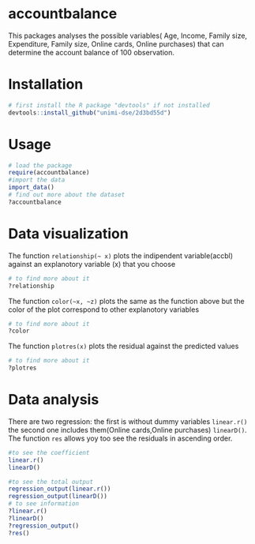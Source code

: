 accountbalance
================
This packages analyses the possible variables( Age, Income, Family size, Expenditure, Family size, Online cards, Online purchases) that can determine the account balance of 100 observation.

# Installation

``` r
# first install the R package "devtools" if not installed
devtools::install_github("unimi-dse/2d3bd55d")
```

# Usage

``` r
# load the package
require(accountbalance)
#import the data
import_data()
# find out more about the dataset
?accountbalance 

```

# Data visualization
The function `relationship(~ x)` plots the indipendent variable(accbl) against an explanotory variable (x) that you choose
``` r
# to find more about it
?relationship
```

The function `color(~x, ~z)` plots the same as the function above but the color of the plot correspond to other explanotory variables
``` r
# to find more about it
?color
```

The function `plotres(x)` plots the residual against the predicted values 
``` r
# to find more about it
?plotres
```

# Data analysis
There are two regression: the first is without dummy variables `linear.r()`
the second one includes them(Online cards,Online purchases) `linearD()`.
The function `res` allows yoy too see the residuals in ascending order.

``` r 
#to see the coefficient
linear.r()
linearD()

#to see the total output
regression_output(linear.r())
regression_output(linearD())
# to see information
?linear.r()
?linearD()
?regression_output()
?res()
```
